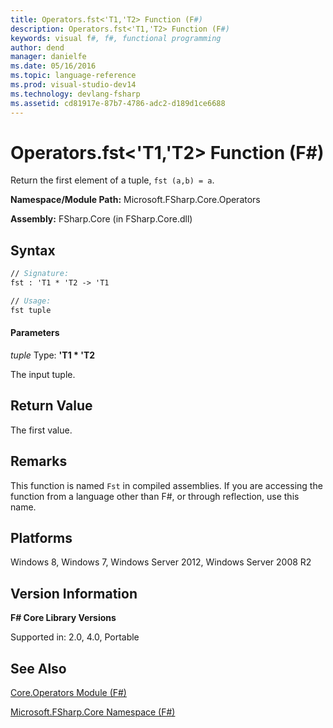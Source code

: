 ```yaml
---
title: Operators.fst<'T1,'T2> Function (F#)
description: Operators.fst<'T1,'T2> Function (F#)
keywords: visual f#, f#, functional programming
author: dend
manager: danielfe
ms.date: 05/16/2016
ms.topic: language-reference
ms.prod: visual-studio-dev14
ms.technology: devlang-fsharp
ms.assetid: cd81917e-87b7-4786-adc2-d189d1ce6688
---
```


# Operators.fst<'T1,'T2> Function (F#)

Return the first element of a tuple, `fst (a,b) = a`.

**Namespace/Module Path:** Microsoft.FSharp.Core.Operators

**Assembly:** FSharp.Core (in FSharp.Core.dll)


## Syntax

```fsharp
// Signature:
fst : 'T1 * 'T2 -> 'T1

// Usage:
fst tuple
```

#### Parameters
*tuple*
Type: **'T1 &#42; 'T2**


The input tuple.

## Return Value

The first value.

## Remarks
This function is named `Fst` in compiled assemblies. If you are accessing the function from a language other than F#, or through reflection, use this name.

## Platforms
Windows 8, Windows 7, Windows Server 2012, Windows Server 2008 R2

## Version Information
**F# Core Library Versions**

Supported in: 2.0, 4.0, Portable

## See Also
[Core.Operators Module &#40;F&#35;&#41;](Core.Operators-Module-%5BFSharp%5D.md)

[Microsoft.FSharp.Core Namespace &#40;F&#35;&#41;](Microsoft.FSharp.Core-Namespace-%5BFSharp%5D.md)
